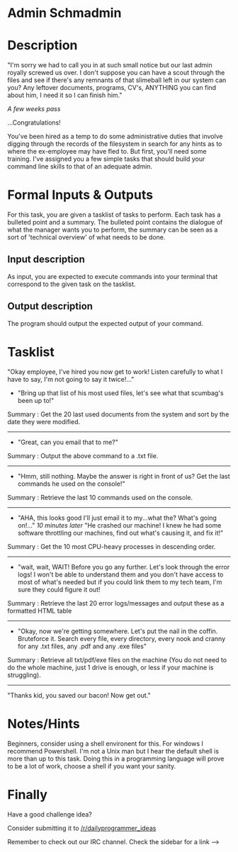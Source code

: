 # Admin Schmadmin
<div class="md"><h1>Description</h1>
<p>"I'm sorry we had to call you in at such small notice but our last admin royally screwed us over. I don't suppose you can have a scout through the files and see if there's any remnants of that slimeball left in our system can you? Any leftover documents, programs, CV's, ANYTHING you can find about him, I need it so I can finish him."</p>
<p><em>A few weeks pass</em></p>
<p>...Congratulations! </p>
<p>You've been hired as a temp to do some administrative duties that involve digging through the records of the filesystem in search for any hints as to where the ex-employee may have fled to. But first, you'll need some training. I've assigned you a few simple tasks that should build your command line skills to that of an adequate admin. </p>
<h1>Formal Inputs &amp; Outputs</h1>
<p>For this task, you are given a tasklist of tasks to perform. Each task has a bulleted point and a summary. The bulleted point contains the dialogue of what the manager wants you to perform, the summary can be seen as a sort of 'technical overview' of what needs to be done.</p>
<h2>Input description</h2>
<p>As input, you are expected to execute commands into your terminal that correspond to the given task on the tasklist.</p>
<h2>Output description</h2>
<p>The program should output the expected output of your command.</p>
<h1>Tasklist</h1>
<p>"Okay employee, I've hired you now get to work! Listen carefully to what I have to say, I'm not going to say it twice!..."</p>
<ul>
<li>"Bring up that list of his most used files, let's see what that scumbag's been up to!"</li>
</ul>
<p>Summary : Get the 20 last used documents from the system and sort by the date they were modified.</p>
<hr/>
<ul>
<li>"Great, can you email that to me?"</li>
</ul>
<p>Summary : Output the above command to a .txt file. </p>
<hr/>
<ul>
<li>"Hmm, still nothing. Maybe the answer is right in front of us? Get the last commands he used on the console!"</li>
</ul>
<p>Summary : Retrieve the last 10 commands used on the console.</p>
<hr/>
<ul>
<li>"AHA, this looks good I'll just email it to my...what the? What's going on!..."  <em>10 minutes later</em> "He crashed our machine! I knew he had some software throttling our machines, find out what's causing it, and fix it!"</li>
</ul>
<p>Summary :  Get the 10 most CPU-heavy processes in descending order.</p>
<hr/>
<ul>
<li>"wait, wait, WAIT! Before you go any further. Let's look through the error logs! I won't be able to understand them and you don't have access to most of what's needed but if you could link them to my tech team, I'm sure they could figure it out!</li>
</ul>
<p>Summary : Retrieve the last 20 error logs/messages and output these as a formatted HTML table </p>
<hr/>
<ul>
<li>"Okay, now we're getting somewhere. Let's put the nail in the coffin. Bruteforce it. Search every file, every directory, every nook and cranny for any .txt files, any .pdf and any .exe files"</li>
</ul>
<p>Summary : Retrieve all txt/pdf/exe files on the machine (You do not need to do the whole machine, just 1 drive is enough, or less if your machine is struggling).</p>
<hr/>
<p>"Thanks kid, you saved our bacon! Now get out."</p>
<h1>Notes/Hints</h1>
<p>Beginners, consider using a shell environent for this. For windows I recommend Powershell. I'm not a Unix man but I hear the default shell is more than up to this task. Doing this in a programming language will prove to be a lot of work, choose a shell if you want your sanity.</p>
<h1>Finally</h1>
<p>Have a good challenge idea?</p>
<p>Consider submitting it to <a href="/r/dailyprogrammer_ideas">/r/dailyprogrammer_ideas</a></p>
<p>Remember to check out our IRC channel. Check the sidebar for a link --&gt;</p>
</div>
